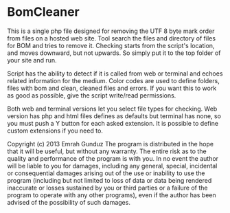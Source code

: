BomCleaner
==========

This is a single php file designed for removing the UTF 8 byte mark order from files on a hosted web site. Tool search the files and directory of files for BOM and tries to remove it. Checking starts from the script's location, and moves downward, but not upwards. So simply put it to the top folder of your site and run.

Script has the ability to detect if it is called from web or terminal and echoes related information for the medium. Color codes are used to define folders, files with bom and clean, cleaned files and errors. If you want this to work as good as possible, give the script write/read permissions.

Both web and terminal versions let you select file types for checking. Web version has php and html files defines as defaults but terminal has none, so you must push a Y button for each asked extension. It is possible to define custom extensions if you need to.

Copyright (c) 2013 Emrah Gunduz
The program is distributed in the hope that it will be useful, but without any warranty. The entire risk as to the quality and performance of the program is with you. In no event the author will be liable to you for damages, including any general, special, incidental or consequential damages arising out of the use or inability to use the program (including but not limited to loss of data or data being rendered inaccurate or losses sustained by you or third parties or a failure of the program to operate with any other programs), even if the author has been advised of the possibility of such damages.
